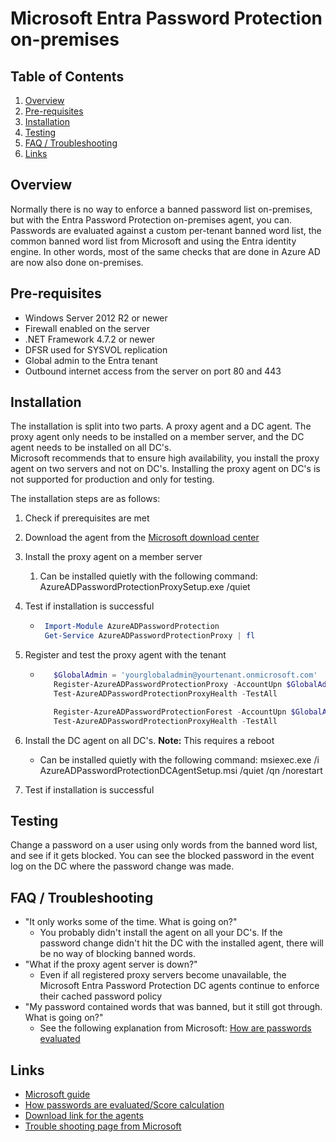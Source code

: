 # Microsoft Entra Password Protection on-premises

## Table of Contents <!-- omit in toc -->

1. [Overview](#overview)
2. [Pre-requisites](#pre-requisites)
3. [Installation](#installation)
4. [Testing](#testing)
5. [FAQ / Troubleshooting](#faq--troubleshooting)
6. [Links](#links)

## Overview

Normally there is no way to enforce a banned password list on-premises, but with the Entra Password Protection on-premises agent, you can.
Passwords are evaluated against a custom per-tenant banned word list, the common banned word list from Microsoft and using the Entra identity engine.
In other words, most of the same checks that are done in Azure AD are now also done on-premises.

## Pre-requisites

- Windows Server 2012 R2 or newer
- Firewall enabled on the server
- .NET Framework 4.7.2 or newer
- DFSR used for SYSVOL replication
- Global admin to the Entra tenant
- Outbound internet access from the server on port 80 and 443

## Installation

The installation is split into two parts. A proxy agent and a DC agent. The proxy agent only needs to be installed on a member server, and the DC agent needs to be installed on all DC's.  
Microsoft recommends that to ensure high availability, you install the proxy agent on two servers and not on DC's. Installing the proxy agent on DC's is not supported for production and only for testing.

The installation steps are as follows:

1. Check if prerequisites are met
2. Download the agent from the [Microsoft download center](https://www.microsoft.com/en-us/download/details.aspx?id=57071)
3. Install the proxy agent on a member server
   1. Can be installed quietly with the following command: AzureADPasswordProtectionProxySetup.exe /quiet
4. Test if installation is successful

   - ```powershell
      Import-Module AzureADPasswordProtection
      Get-Service AzureADPasswordProtectionProxy | fl
     ```

5. Register and test the proxy agent with the tenant

   - ```powershell
        $GlobalAdmin = 'yourglobaladmin@yourtenant.onmicrosoft.com'
        Register-AzureADPasswordProtectionProxy -AccountUpn $GlobalAdmin
        Test-AzureADPasswordProtectionProxyHealth -TestAll

        Register-AzureADPasswordProtectionForest -AccountUpn $GlobalAdmin
        Test-AzureADPasswordProtectionProxyHealth -TestAll

     ```

6. Install the DC agent on all DC's. **Note:** This requires a reboot
   - Can be installed quietly with the following command: msiexec.exe /i AzureADPasswordProtectionDCAgentSetup.msi /quiet /qn /norestart
7. Test if installation is successful

## Testing

Change a password on a user using only words from the banned word list, and see if it gets blocked.
You can see the blocked password in the event log on the DC where the password change was made.

## FAQ / Troubleshooting

- "It only works some of the time. What is going on?"
  - You probably didn't install the agent on all your DC's. If the password change didn't hit the DC with the installed agent, there will be no way of blocking banned words.
- "What if the proxy agent server is down?"
  - Even if all registered proxy servers become unavailable, the Microsoft Entra Password Protection DC agents continue to enforce their cached password policy
- "My password contained words that was banned, but it still got through. What is going on?"
  - See the following explanation from Microsoft: [How are passwords evaluated](https://learn.microsoft.com/en-us/entra/identity/authentication/concept-password-ban-bad#score-calculation)

## Links

- [Microsoft guide](https://learn.microsoft.com/en-us/entra/identity/authentication/howto-password-ban-bad-on-premises-deploy)
- [How passwords are evaluated/Score calculation](https://learn.microsoft.com/en-us/entra/identity/authentication/concept-password-ban-bad#how-are-passwords-evaluated)
- [Download link for the agents](https://www.microsoft.com/en-us/download/details.aspx?id=57071)
- [Trouble shooting page from Microsoft](https://learn.microsoft.com/en-us/entra/identity/authentication/howto-password-ban-bad-on-premises-troubleshoot)
